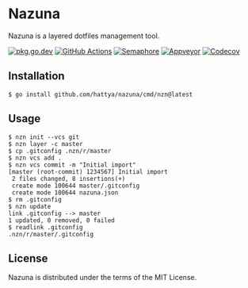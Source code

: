 # Nazuna

Nazuna is a layered dotfiles management tool.

[![pkg.go.dev](https://pkg.go.dev/badge/github.com/hattya/nazuna)](https://pkg.go.dev/github.com/hattya/nazuna)
[![GitHub Actions](https://github.com/hattya/nazuna/actions/workflows/ci.yml/badge.svg)](https://github.com/hattya/nazuna/actions/workflows/ci.yml)
[![Semaphore](https://semaphoreci.com/api/v1/hattya/nazuna/branches/master/badge.svg)](https://semaphoreci.com/hattya/nazuna)
[![Appveyor](https://ci.appveyor.com/api/projects/status/2eg4vbro37mhsdk0/branch/master?svg=true)](https://ci.appveyor.com/project/hattya/nazuna)
[![Codecov](https://codecov.io/gh/hattya/nazuna/branch/master/graph/badge.svg)](https://codecov.io/gh/hattya/nazuna)


## Installation

```console
$ go install github.com/hattya/nazuna/cmd/nzn@latest
```


## Usage

```console
$ nzn init --vcs git
$ nzn layer -c master
$ cp .gitconfig .nzn/r/master
$ nzn vcs add .
$ nzn vcs commit -m "Initial import"
[master (root-commit) 1234567] Initial import
 2 files changed, 8 insertions(+)
 create mode 100644 master/.gitconfig
 create mode 100644 nazuna.json
$ rm .gitconfig
$ nzn update
link .gitconfig --> master
1 updated, 0 removed, 0 failed
$ readlink .gitconfig
.nzn/r/master/.gitconfig
```


## License

Nazuna is distributed under the terms of the MIT License.
